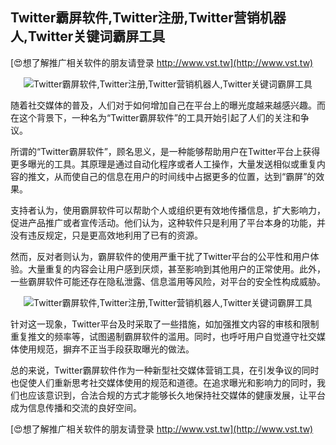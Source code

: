 ## **Twitter霸屏软件,Twitter注册,Twitter营销机器人,Twitter关键词霸屏工具**

[😍想了解推广相关软件的朋友请登录 http://www.vst.tw](http://www.vst.tw)

 <center><img src="https://vst.tw/MP4/tuiguang/png/4.png" alt="Twitter霸屏软件,Twitter注册,Twitter营销机器人,Twitter关键词霸屏工具"></center>

随着社交媒体的普及，人们对于如何增加自己在平台上的曝光度越来越感兴趣。而在这个背景下，一种名为“Twitter霸屏软件”的工具开始引起了人们的关注和争议。

所谓的“Twitter霸屏软件”，顾名思义，是一种能够帮助用户在Twitter平台上获得更多曝光的工具。其原理是通过自动化程序或者人工操作，大量发送相似或重复内容的推文，从而使自己的信息在用户的时间线中占据更多的位置，达到“霸屏”的效果。

支持者认为，使用霸屏软件可以帮助个人或组织更有效地传播信息，扩大影响力，促进产品推广或者宣传活动。他们认为，这种软件只是利用了平台本身的功能，并没有违反规定，只是更高效地利用了已有的资源。

然而，反对者则认为，霸屏软件的使用严重干扰了Twitter平台的公平性和用户体验。大量重复的内容会让用户感到厌烦，甚至影响到其他用户的正常使用。此外，一些霸屏软件可能还存在隐私泄露、信息滥用等风险，对平台的安全性构成威胁。

 <center><img src="https://vst.tw/MP4/tuiguang/png/8.png" alt="Twitter霸屏软件,Twitter注册,Twitter营销机器人,Twitter关键词霸屏工具"></center>

针对这一现象，Twitter平台及时采取了一些措施，如加强推文内容的审核和限制重复推文的频率等，试图遏制霸屏软件的滥用。同时，也呼吁用户自觉遵守社交媒体使用规范，摒弃不正当手段获取曝光的做法。

总的来说，Twitter霸屏软件作为一种新型社交媒体营销工具，在引发争议的同时也促使人们重新思考社交媒体使用的规范和道德。在追求曝光和影响力的同时，我们也应该意识到，合法合规的方式才能够长久地保持社交媒体的健康发展，让平台成为信息传播和交流的良好空间。

[😍想了解推广相关软件的朋友请登录 http://www.vst.tw](http://www.vst.tw)




